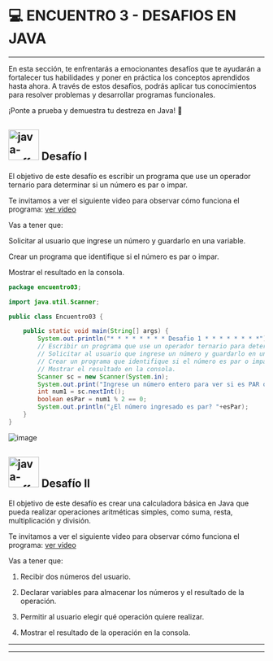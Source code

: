 # :computer: ENCUENTRO 3 - DESAFIOS EN JAVA

---

En esta sección, te enfrentarás a emocionantes desafíos que te ayudarán a fortalecer tus habilidades y poner en práctica los conceptos aprendidos hasta ahora. A través de estos desafíos, podrás aplicar tus conocimientos para resolver problemas y desarrollar programas funcionales. 

¡Ponte a prueba y demuestra tu destreza en Java! 💪

## <img width="60" height="60" src="https://img.icons8.com/plasticine/60/java-coffee-cup-logo.png" alt="java-coffee-cup-logo"/> Desafío I

El objetivo de este desafío es escribir un programa que use un operador ternario para determinar si un número es par o impar.

Te invitamos a ver el siguiente video para observar cómo funciona el programa: [ver video](https://youtu.be/V1p2J0Oaoi0)

Vas a tener que:

Solicitar al usuario que ingrese un número y guardarlo en una variable.

Crear un programa que identifique si el número es par o impar.

Mostrar el resultado en la consola.



```Java
package encuentro03;

import java.util.Scanner;

public class Encuentro03 {

    public static void main(String[] args) {
        System.out.println("* * * * * * * * Desafio 1 * * * * * * * *");
        // Escribir un programa que use un operador ternario para determinar si un número es par o impar
        // Solicitar al usuario que ingrese un número y guardarlo en una variable.
        // Crear un programa que identifique si el número es par o impar.
        // Mostrar el resultado en la consola.
        Scanner sc = new Scanner(System.in);
        System.out.print("Ingrese un número entero para ver si es PAR o IMPAR: ");
        int num1 = sc.nextInt();
        boolean esPar = num1 % 2 == 0;
        System.out.println("¿El número ingresado es par? "+esPar);
    } 
}
```

![image](https://github.com/eugenia1984/QA/assets/72580574/71f9c094-c3ed-499a-9f95-1d31915fc13f)

## <img width="60" height="60" src="https://img.icons8.com/plasticine/60/java-coffee-cup-logo.png" alt="java-coffee-cup-logo"/> Desafío II

El objetivo de este desafío es crear una calculadora básica en Java que pueda realizar operaciones aritméticas simples, como suma, resta, multiplicación y división. 

Te invitamos a ver el siguiente video para observar cómo funciona el programa: [ver video](https://youtu.be/PNAKgyrsoU8)

Vas a tener que:

1. Recibir dos números del usuario.

2. Declarar variables para almacenar los números y el resultado de la operación.

3. Permitir al usuario elegir qué operación quiere realizar.

4. Mostrar el resultado de la operación en la consola.

---

---
